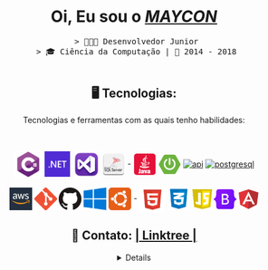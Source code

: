<h1 align="center"> Oi, Eu sou o <a href="https://www.linkedin.com/in/mayconlpe/"><i>MAYCON</i></a></h1>
<pre align="center">
 > 👨🏽‍💻 Desenvolvedor Junior
 > 🎓 Ciência da Computação | 📆 2014 - 2018

</pre>

<h2 align='center'> 🖥️ Tecnologias: </h2>
  <p align='center'>Tecnologias e ferramentas com as quais tenho habilidades:</p>
 <div style="display: inline_block" align='center'><br>

 <a href="https://learn.microsoft.com/pt-pt/dotnet/csharp/"><img align="center" alt="Java" height="50" width="50" src="https://github.com/MayconLPE/MayconLPE/blob/main/assets/csharp.png"></a>
 <img align="center" alt="net" height="45" width="45" src="https://github.com/MayconLPE/MayconLPE/blob/main/assets/Microsoft_.NET_logo.svg.png">
 <img align="center" alt="vs" height="50" width="50" src="https://github.com/MayconLPE/MayconLPE/blob/main/assets/microsoft_visual_studio_macos_bigsur_icon_189958.png">
 <a href="https://docs.aws.amazon.com/pt_br/"><img align="center" alt="sqlserver" height="40" width="40" src="https://github.com/MayconLPE/MayconLPE/blob/main/assets/sql.png"></a> -
   <a href="https://docs.oracle.com/javase/8/docs/"><img align="center" alt="Java" height="40" width="40" src="https://github.com/MayconL27/MayconL27/blob/main/assets/java.png"></a>
  <a href="https://docs.spring.io/spring-framework/docs/current/reference/html/"><img align="center" alt="Spring" height="40" width="40" src="https://github.com/MayconL27/MayconL27/blob/main/assets/springboot.png"></a>
  <a href="https://swagger.io/solutions/api-documentation/"><img align="center" alt="api" height="40" width="40" src="https://github.com/MayconL27/MayconL27/blob/main/assets/api.png"></a>
  <a href="https://www.postgresql.org/docs/"><img align="center" alt="postgresql" height="40" width="40" src="https://github.com/MayconL27/MayconL27/blob/main/assets/postgresql.png"></a>
  
 <a href="https://docs.aws.amazon.com/pt_br/"><img align="center" alt="aws" height="40" width="40" src="https://github.com/MayconLPE/MayconLPE/blob/main/assets/aws.jpeg"></a>
  <a href="https://git-scm.com/docs/git/pt_BR"><img align="center" alt="postgresql" height="40" width="40" src="https://github.com/MayconL27/MayconL27/blob/main/assets/git.png"></a>
  <a href="https://github.com/MayconL27/MayconL27/blob/main/assets/GitHub.png"><img align="center" alt="postgresql" height="40" width="40" src="https://github.com/MayconL27/MayconL27/blob/main/assets/GitHub.png"></a> 
  <img align="center" alt="Windows" height="40" width="40" src="https://github.com/MayconL27/MayconL27/blob/main/assets/Windows.png">
  <img align="center" alt="ubuntu" height="40" width="40" src="https://github.com/MayconL27/MayconL27/blob/main/assets/Ubuntu1.png"> - 
<img align="center" alt="html" height="45" width="45" src="https://github.com/MayconL27/MayconL27/blob/main/assets/html5.png">
  <img align="center" alt="css" height="40" width="40" src="https://github.com/MayconL27/MayconL27/blob/main/assets/css.png">
  <img align="center" alt="js" height="35" width="35" src="https://github.com/MayconL27/MayconL27/blob/main/assets/js.png">
<img align="center" alt="ts" height="35" width="40" src="https://github.com/MayconL27/MayconL27/blob/main/assets/Bootstrap.png">
<img align="center" alt="sts" height="35" width="35" src="https://github.com/MayconL27/MayconL27/blob/main/assets/angular.png">

  <h2 align='center'> 💬 Contato:  <a href="https://linktr.ee/mayconlpe"> | Linktree |</a> </h2>
    
<details>
https://mayconlpe.github.io/#home
</details>
  
